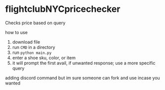 # flightclubNYCpricechecker
Checks price based on query


how to use

1. download file
2. run `CMD` in a directory
3. run `python main.py`
4. enter a shoe sku, color, or item
5. it will prompt the first avail, if unwanted response; use a more specific query

adding discord command but im sure someone can fork and use incase you wanted
